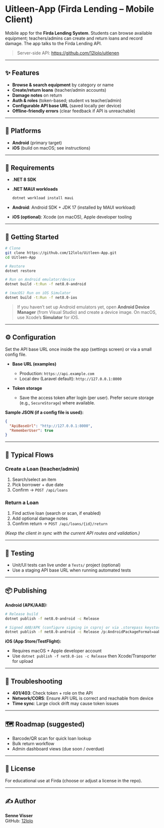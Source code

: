 # Uitleen-App (Firda Lending – Mobile Client)

Mobile app for the **Firda Lending System**. Students can browse available equipment; teachers/admins can create and return loans and record damage. The app talks to the Firda Lending API.

> Server-side API: https://github.com/12lolo/uitlenen

---

## ✨ Features

- **Browse & search equipment** by category or name
- **Create/return loans** (teacher/admin accounts)
- **Damage notes** on return
- **Auth & roles** (token-based; student vs teacher/admin)
- **Configurable API base URL** (saved locally per device)
- **Offline-friendly errors** (clear feedback if API is unreachable)

---

## 📱 Platforms

- **Android** (primary target)
- **iOS** (build on macOS; see instructions)

---

## 🧰 Requirements

- **.NET 8 SDK**

- **.NET MAUI workloads**

  ```bash
  dotnet workload install maui
  ```

- **Android**: Android SDK + JDK 17 (installed by MAUI workload)

- **iOS (optional)**: Xcode (on macOS), Apple developer tooling

---

## 🚀 Getting Started

```bash
# Clone
git clone https://github.com/12lolo/Uitleen-App.git
cd Uitleen-App

# Restore
dotnet restore

# Run on Android emulator/device
dotnet build -t:Run -f net8.0-android

# (macOS) Run on iOS Simulator
dotnet build -t:Run -f net8.0-ios
```

> If you haven’t set up Android emulators yet, open **Android Device Manager** (from Visual Studio) and create a device image. On macOS, use Xcode’s **Simulator** for iOS.

---

## ⚙️ Configuration

Set the API base URL once inside the app (settings screen) or via a small config file.

- **Base URL (examples)**  
  - Production: `https://api.example.com`  
  - Local dev (Laravel default): `http://127.0.0.1:8000`

- **Token storage**  
  - Save the access token after login (per user). Prefer secure storage (e.g., `SecureStorage`) where available.

**Sample JSON (if a config file is used):**

```json
{
  "ApiBaseUrl": "http://127.0.0.1:8000",
  "RememberUser": true
}
```

---

## 🔄 Typical Flows

### Create a Loan (teacher/admin)

1. Search/select an item
2. Pick borrower + due date
3. Confirm → `POST /api/loans`

### Return a Loan

1. Find active loan (search or scan, if enabled)
2. Add optional damage notes
3. Confirm return → `POST /api/loans/{id}/return`

*(Keep the client in sync with the current API routes and validation.)*

---

## 🧪 Testing

- Unit/UI tests can live under a `Tests/` project (optional)
- Use a staging API base URL when running automated tests

---

## 📦 Publishing

**Android (APK/AAB):**

```bash
# Release build
dotnet publish -f net8.0-android -c Release

# Signed AAB/APK (configure signing in csproj or via .storepass keystore)
dotnet publish -f net8.0-android -c Release /p:AndroidPackageFormat=aab
```

**iOS (App Store/TestFlight):**

- Requires macOS + Apple developer account
- Use `dotnet publish -f net8.0-ios -c Release` then Xcode/Transporter for upload

---

## 🐛 Troubleshooting

- **401/403**: Check token + role on the API
- **Network/CORS**: Ensure API URL is correct and reachable from device
- **Time sync**: Large clock drift may cause token issues

---

## 🗺 Roadmap (suggested)

- Barcode/QR scan for quick loan lookup
- Bulk return workflow
- Admin dashboard views (due soon / overdue)

---

## 📄 License

For educational use at Firda (choose or adjust a license in the repo).

---

## ✍️ Author

**Senne Visser**  
GitHub: [12lolo](https://github.com/12lolo)
